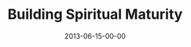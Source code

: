 ---
layout: message
category: message
series: "How to Build People"
title: "Building Spiritual Maturity"
date: 2013-06-15-00-00
message_id: 791
sc-permalink-url: "http://soundcloud.com/crdschurch/building-spiritual-maturity"
audio: "http://s3.amazonaws.com/crossroads-media/messages/audio/htbp_01.mp3"
audio-duration: "43:53"
program: "http://s3.amazonaws.com/crossroads-media/documents/06_15-16_13Program_LO.pdf"
description: "Chuck Mingo talks about building spiritual maturity."
video: "http://s3.amazonaws.com/crossroads-media/messages/video/htbp_01.mp4"
video-duration: "43:53"
yt-embed-url: "//www.youtube.com/embed/go5sPV7QMmM"
video-image: "http://s3.amazonaws.com/crossroads-media/images/htbp_01_still.jpg"
tag: 
 - mingo
 - program
explicit: false
---